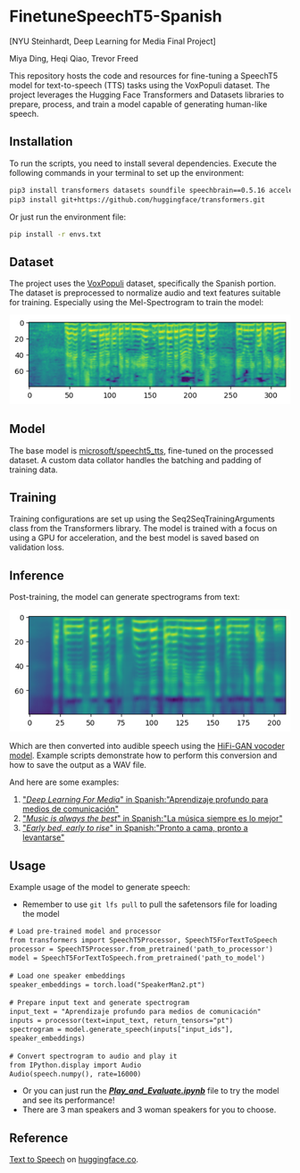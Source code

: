 # FinetuneSpeechT5-Spanish
[NYU Steinhardt, Deep Learning for Media Final Project]


Miya Ding, Heqi Qiao, Trevor Freed


This repository hosts the code and resources for fine-tuning a SpeechT5 model for text-to-speech (TTS) tasks using the VoxPopuli dataset. The project leverages the Hugging Face Transformers and Datasets libraries to prepare, process, and train a model capable of generating human-like speech.

## Installation

To run the scripts, you need to install several dependencies. Execute the following commands in your terminal to set up the environment:

```bash
pip3 install transformers datasets soundfile speechbrain==0.5.16 accelerate librosa
pip3 install git+https://github.com/huggingface/transformers.git
```


Or just run the environment file:

```bash
pip install -r envs.txt
```
## Dataset

The project uses the [VoxPopuli](https://huggingface.co/datasets/facebook/voxpopuli) dataset, specifically the Spanish portion. The dataset is preprocessed to normalize audio and text features suitable for training. Especially using the Mel-Spectrogram to train the model:

![training data example](assets/training_example.png)

## Model

The base model is [microsoft/speecht5_tts](https://huggingface.co/docs/transformers/en/model_doc/speecht5), fine-tuned on the processed dataset. A custom data collator handles the batching and padding of training data.

## Training

Training configurations are set up using the Seq2SeqTrainingArguments class from the Transformers library. The model is trained with a focus on using a GPU for acceleration, and the best model is saved based on validation loss.

## Inference

Post-training, the model can generate spectrograms from text:

![generated example](assets/generating_example.png) 

Which are then converted into audible speech using the [HiFi-GAN vocoder model](https://huggingface.co/microsoft/speecht5_hifigan). Example scripts demonstrate how to perform this conversion and how to save the output as a WAV file.

And here are some examples:
1. ["*Deep Learning For Media*" in Spanish:"Aprendizaje profundo para medios de comunicación"](output_examples/output.wav)
2. ["*Music is always the best*" in Spanish:"La música siempre es lo mejor"](output_examples/output1.wav)
3. ["*Early bed, early to rise*" in Spanish:"Pronto a cama, pronto a levantarse"](output_examples/output2.wav)


## Usage

Example usage of the model to generate speech:  

- Remember to use `git lfs pull` to pull the safetensors file for loading the model

```
# Load pre-trained model and processor
from transformers import SpeechT5Processor, SpeechT5ForTextToSpeech
processor = SpeechT5Processor.from_pretrained('path_to_processor')
model = SpeechT5ForTextToSpeech.from_pretrained('path_to_model')

# Load one speaker embeddings
speaker_embeddings = torch.load("SpeakerMan2.pt")

# Prepare input text and generate spectrogram
input_text = "Aprendizaje profundo para medios de comunicación"
inputs = processor(text=input_text, return_tensors="pt")
spectrogram = model.generate_speech(inputs["input_ids"], speaker_embeddings)

# Convert spectrogram to audio and play it
from IPython.display import Audio
Audio(speech.numpy(), rate=16000)
```
- Or you can just run the [***Play_and_Evaluate.ipynb***](Play_and_Evaluate.ipynb) file to try the model and see its performance!
- There are 3 man speakers and 3 woman speakers for you to choose.


## Reference

[Text to Speech](https://huggingface.co/docs/transformers/en/tasks/text-to-speech) on [huggingface.co](huggingface.co).
